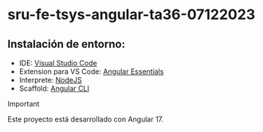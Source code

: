# sru-fe-tsys-angular-ta36-07122023

## Instalación de entorno:
  - IDE: [Visual Studio Code](https://code.visualstudio.com/)
  - Extension para VS Code: [Angular Essentials](https://marketplace.visualstudio.com/items?itemName=johnpapa.angular-essentials)
  - Interprete: [NodeJS](https://nodejs.org/en)
  - Scaffold: [Angular CLI](https://angular.dev/tools/cli/setup-local)

> [!IMPORTANT]  
> Este proyecto está desarrollado con Angular 17.

